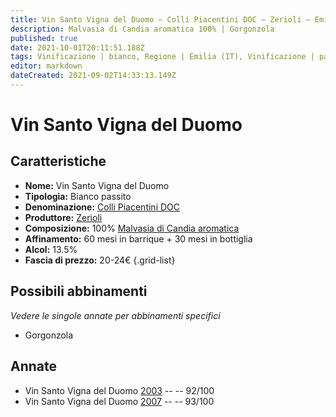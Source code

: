 ```yaml
---
title: Vin Santo Vigna del Duomo – Colli Piacentini DOC – Zerioli – Emilia (IT) – 20-24€ – 5★
description: Malvasia di Candia aromatica 100% | Gorgonzola
published: true
date: 2021-10-01T20:11:51.188Z
tags: Vinificazione | bianco, Regione | Emilia (IT), Vinificazione | passito, Valutazioni | 5 stelle, Vitigni | Malvasia di Candia aromatica, Prezzi | 20-24€, Alimento | formaggi, Alimento-dettagli | Gorgonzola
editor: markdown
dateCreated: 2021-09-02T14:33:13.149Z
---
```


# Vin Santo Vigna del Duomo

## Caratteristiche
- **Nome:** Vin Santo Vigna del Duomo
- **Tipologia:** Bianco passito
- **Denominazione:** [Colli Piacentini DOC](/denominazioni/Italia/Emilia/DOC-Colli-Piacentini)
- **Produttore:** [Zerioli](/produttori/Italia/Emilia/Zerioli) 
- **Composizione:** 100% [Malvasia di Candia aromatica](/vitigni/Italia/bacca-bianca/malvasia-di-candia-aromatica)
- **Affinamento:** 60 mesi in barrique + 30 mesi in bottiglia
- **Alcol:** 13.5%
- **Fascia di prezzo:** 20-24€
{.grid-list}

## Possibili abbinamenti
*Vedere le singole annate per abbinamenti specifici*

- Gorgonzola

## Annate
- Vin Santo Vigna del Duomo [2003](/vini/Italia/Emilia/Zerioli/Le-Rane/2003) -- <span class="star-5"></span> -- 92/100
- Vin Santo Vigna del Duomo [2007](/vini/Italia/Emilia/Zerioli/Le-Rane/2007) -- <span class="star-5"></span> -- 93/100


